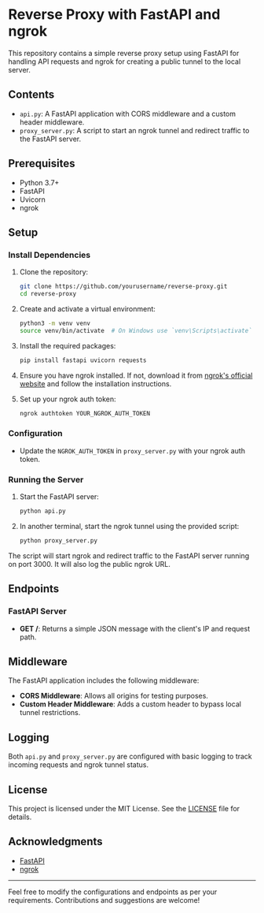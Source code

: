 # Reverse Proxy with FastAPI and ngrok

This repository contains a simple reverse proxy setup using FastAPI for handling API requests and ngrok for creating a public tunnel to the local server.

## Contents

- `api.py`: A FastAPI application with CORS middleware and a custom header middleware.
- `proxy_server.py`: A script to start an ngrok tunnel and redirect traffic to the FastAPI server.

## Prerequisites

- Python 3.7+
- FastAPI
- Uvicorn
- ngrok

## Setup

### Install Dependencies

1. Clone the repository:

    ```bash
    git clone https://github.com/yourusername/reverse-proxy.git
    cd reverse-proxy
    ```

2. Create and activate a virtual environment:

    ```bash
    python3 -m venv venv
    source venv/bin/activate  # On Windows use `venv\Scripts\activate`
    ```

3. Install the required packages:

    ```bash
    pip install fastapi uvicorn requests
    ```

4. Ensure you have ngrok installed. If not, download it from [ngrok's official website](https://ngrok.com/download) and follow the installation instructions.

5. Set up your ngrok auth token:

    ```bash
    ngrok authtoken YOUR_NGROK_AUTH_TOKEN
    ```

### Configuration

- Update the `NGROK_AUTH_TOKEN` in `proxy_server.py` with your ngrok auth token.

### Running the Server

1. Start the FastAPI server:

    ```bash
    python api.py
    ```

2. In another terminal, start the ngrok tunnel using the provided script:

    ```bash
    python proxy_server.py
    ```

The script will start ngrok and redirect traffic to the FastAPI server running on port 3000. It will also log the public ngrok URL.

## Endpoints

### FastAPI Server

- **GET /**: Returns a simple JSON message with the client's IP and request path.

## Middleware

The FastAPI application includes the following middleware:

- **CORS Middleware**: Allows all origins for testing purposes.
- **Custom Header Middleware**: Adds a custom header to bypass local tunnel restrictions.

## Logging

Both `api.py` and `proxy_server.py` are configured with basic logging to track incoming requests and ngrok tunnel status.

## License

This project is licensed under the MIT License. See the [LICENSE](LICENSE) file for details.

## Acknowledgments

- [FastAPI](https://fastapi.tiangolo.com/)
- [ngrok](https://ngrok.com/)

---

Feel free to modify the configurations and endpoints as per your requirements. Contributions and suggestions are welcome!

